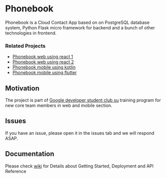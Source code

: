 # Phonebook
Phonebook is a Cloud Contact App based on on PostgreSQL database system, Python Flask micro framework for backend and a bunch of other technologies in frontend.

### Related Projects
* [Phonebook web using react 1](https://github.com/ahmedhrayyan/phonebook-web-1)
* [Phonebook web using react 2](https://github.com/ahmedhrayyan/phonebook-web-2)
* [Phonebook mobile using kotlin](https://github.com/ahmedhrayyan/phonebook-mobile-kotlin)
* [Phonebook mobile using flutter](https://github.com/ahmedhrayyan/phonebook-mobile-flutter)


## Motivation
The project is part of [Google developer student club su](https://www.linkedin.com/company/dscsohag/) training program for new core team members in web and mobile section.

## Issues
If you have an issue, please open it in the issues tab and we will respond ASAP.

## Documentation
Please check [wiki](https://github.com/ahmedhrayyan/phonebook-backend/wiki) for Details about Getting Started, Deployment and API Reference
